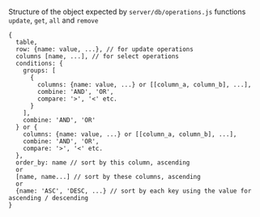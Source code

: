 Structure of the object expected by `server/db/operations.js` functions `update`, `get`, `all` and `remove`

    {
      table,
      row: {name: value, ...}, // for update operations
      columns [name, ...], // for select operations
      conditions: {
        groups: [
          {
            columns: {name: value, ...} or [[column_a, column_b], ...],
            combine: 'AND', 'OR',
            compare: '>', '<' etc.
          }
        ],
        combine: 'AND', 'OR'
      } or {
        columns: {name: value, ...} or [[column_a, column_b], ...],
        combine: 'AND', 'OR',
        compare: '>', '<' etc.
      },
      order_by: name // sort by this column, ascending
      or
      [name, name...] // sort by these columns, ascending
      or
      {name: 'ASC', 'DESC, ...} // sort by each key using the value for ascending / descending
    }